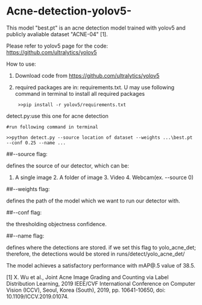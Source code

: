 # Acne-detection-yolov5-
This model "best.pt" is an acne detection model trained with yolov5 and publicly avaliable dataset "ACNE-04" [1].

Please refer to yolov5 page for the code:  https://github.com/ultralytics/yolov5

How to use:

1. Download code from  https://github.com/ultralytics/yolov5
    
2. required packages are in: requirements.txt. U may use following command in terminal to install all required packages
          
        >>pip install -r yolov5/requirements.txt
                
detect.py:use this one for acne detection
    
	#run following command in terminal
        
	>>python detect.py --source location of dataset --weights ...\best.pt --conf 0.25 --name ...
        
##--source flag: 
        
defines the source of our detector, which can be: 
                
1. A single image 2. A folder of image 3. Video 4. Webcam(ex. --source 0)
                
##--weights flag:
        
defines the path of the model which we want to run our detector with. 
                
##--conf flag: 
        
the thresholding objectness confidence.
                
##--name flag:

defines where the detections are stored. if we set this flag to yolo_acne_det; therefore, the detections would be stored in runs/detect/yolo_acne_det/

The model achieves a satisfactory performance with mAP@.5 value of 38.5.

[1] X. Wu et al., Joint Acne Image Grading and Counting via Label Distribution Learning, 2019 IEEE/CVF International Conference on Computer Vision (ICCV), Seoul, Korea (South), 2019, pp. 10641-10650, doi: 10.1109/ICCV.2019.01074.
